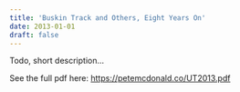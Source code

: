 ```yaml
---
title: 'Buskin Track and Others, Eight Years On'
date: 2013-01-01
draft: false
---
```


Todo, short description...

See the full pdf here: https://petemcdonald.co/UT2013.pdf
